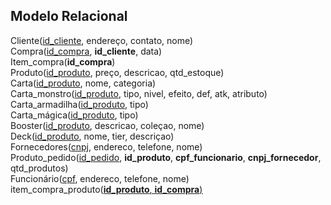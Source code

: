 ## Modelo Relacional

Cliente(<ins>id_cliente</ins>, endereço, contato, nome)<br>
Compra(<ins>id_compra</ins>, **id_cliente**, data)<br>
Item_compra(**id_compra**)<br>
Produto(<ins>id_produto</ins>, preço, descricao, qtd_estoque)<br>
Carta(<ins>id_produto</ins>, nome, categoria)<br>
Carta_monstro(<ins>id_produto</ins>, tipo, nivel, efeito, def, atk, atributo)<br>
Carta_armadilha(<ins>id_produto</ins>, tipo)<br>
Carta_mágica(<ins>id_produto</ins>, tipo)<br>
Booster(<ins>id_produto</ins>, descricao, coleçao, nome)<br>
Deck(<ins>id_produto</ins>, nome, tier, descriçao)<br>
Fornecedores(<ins>cnpj</ins>, endereco, telefone, nome)<br>
Produto_pedido(<ins>id_pedido</ins>, **id_produto**, **cpf_funcionario**, **cnpj_fornecedor**, qtd_produtos)<br>
Funcionário(<ins>cpf</ins>, endereco, telefone, nome)<br>
item_compra_produto(<ins>**id_produto**<ins>, <ins>**id_compra**<ins>)
